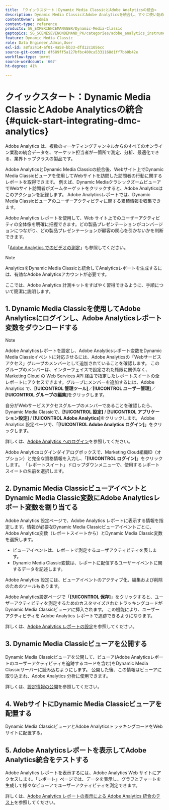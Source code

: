 ```yaml
---
title: 「クイックスタート：Dynamic Media ClassicとAdobe Analyticsの統合»
description: Dynamic Media ClassicとAdobe Analyticsを統合し、すぐに使い始めるのに役立つ概要とクイックスタートです。
contentOwner: admin
content-type: reference
products: SG_EXPERIENCEMANAGER/Dynamic-Media-Classic
geptopics: SG_SCENESEVENONDEMAND_PK/categories/adobe_analytics_instrumentation_kit
feature: Dynamic Media Classic
role: Data Engineer,Admin,User
exl-id: a8fa2414-af01-4a58-bb33-dfd12c1056cc
source-git-commit: df689ff5a127bfbc400ca5331168d1ff7bb0b42e
workflow-type: tm+mt
source-wordcount: '667'
ht-degree: 41%

---
```


# クイックスタート：Dynamic Media ClassicとAdobe Analyticsの統合 {#quick-start-integrating-dmc-analytics}

Adobe Analytics は、複数のマーケティングチャンネルからのすべてのオンライン業務の統合データを、マーケット担当者が一箇所で測定、分析、最適化できる、業界トップクラスの製品です。

Adobe AnalyticsとDynamic Media Classicの統合後、Webサイト上でDynamic Media Classicビューアを使用してWebサイトを訪問した訪問者の行動に関するレポートを取得できます。 例えば、Dynamic MediaクラシックズームビューアでWebサイト訪問者がズームターゲットをクリックすると、Adobe Analyticsはこのアクションを記録します。 Adobe Analyticsレポートでは、Dynamic Media Classicビューアのユーザーアクティビティに関する累積情報を収集できます。

Adobe Analytics レポートを使用して、Web サイト上でのユーザーアクティビティの全体像を明確に把握できます。どの製品プレゼンテーションがコンバージョンにつながり、どの製品プレゼンテーションが顧客の関心を引かないかを判断できます。

「[Adobe Analytics でのビデオの測定](https://experienceleague.adobe.com/docs/media-analytics/using/media-overview.html)」も参照してください。

>[!NOTE]
>
>AnalyticsをDynamic Media Classicと統合してAnalyticsレポートを生成するには、有効なAdobe Analyticsアカウントが必要です。

ここでは、Adobe Analytics 計測キットをすばやく習得できるように、手順について簡潔に説明します。

## 1. Dynamic Media Classicを使用してAdobe Analyticsにログインし、Adobe Analyticsレポート変数をダウンロードする

>[!NOTE]
>
>Adobe Analyticsレポートを設定し、Adobe Analyticsレポート変数をDynamic Media Classicイベントに対応させるには、Adobe Analyticsの「Webサービスアクセス」グループのメンバーとして追加されていることを確認します。 このグループのメンバーは、インターフェイスで設定された権限に関係なく、Marketing Cloud の Web Services API 経由で指定したレポートスイートの全レポートにアクセスできます。グループにメンバーを追加するには、Adobe Analytics で、**[!UICONTROL 管理ツール]**／**[!UICONTROL ユーザー管理]**／**[!UICONTROL グループの編集]**&#x200B;をクリックします。

自分がWebサービスアクセスグループのメンバーであることを確認したら、Dynamic Media Classicで、**[!UICONTROL 設定]** / **[!UICONTROL アプリケーション設定]** / **[!UICONTROL Adobe Analytics]**&#x200B;をクリックします。 Adobe Analytics 設定ページで、「**[!UICONTROL Adobe Analytics ログイン]**」をクリックします。

詳しくは、[Adobe Analytics へのログイン](log-analytics.md#log_in_to_adobe_analytics)を参照してください。

Adobe Analyticsログインダイアログボックスで、Marketing Cloud組織ID（オプション）と完全な資格情報を入力し、「**[!UICONTROL ログイン]**」をクリックします。 「レポートスイート」ドロップダウンメニューで、使用するレポートスイートの名前を選択します。

## 2. Dynamic Media ClassicビューアイベントとDynamic Media Classic変数にAdobe Analyticsレポート変数を割り当てる

Adobe Analytics 設定ページで、Adobe Analytics レポートに表示する情報を指定します。情報が必要なDynamic Media Classicビューアイベントごとに、Adobe Analytics変数（レポートスイートから）とDynamic Media Classic変数を選択します。

* ビューアイベントは、レポートで測定するユーザアクティビティを表します。
* Dynamic Media Classic変数は、レポートに配信するユーザーイベントに関するデータを記述します。

Adobe Analytics 設定には、ビューアイベントのアクティブ化、編集および削除のためのツールもあります。

Adobe Analytics設定ページで「**[!UICONTROL 保存]**」をクリックすると、ユーザーアクティビティを測定するためのカスタマイズされたトラッキングコードがDynamic Media Classicビューアに挿入されます。 この機能により、ユーザーアクティビティを Adobe Analytics レポートで追跡できるようになります。

詳しくは、[Adobe Analytics レポートの設定](configuring-analytics-reports.md#configuring_adobe_analytics_reports)を参照してください。

## 3. Dynamic Media Classicビューアを公開する

Dynamic Media Classicビューアを公開して、ビューア(Adobe Analyticsレポートのユーザーアクティビティを追跡するコードを含む)をDynamic Media Classicサーバーに読み込むようにします。 公開した後、この情報はビューアに取り込まれ、Adobe Analytics 分析に使用できます。

詳しくは、[設定情報の公開](publishing-analytics-configuration-information.md#publishing_adobe_analytics_configuration_information)を参照してください。

## 4. WebサイトにDynamic Media Classicビューアを配置する

Dynamic Media ClassicビューアとAdobe AnalyticsトラッキングコードをWebサイトに配置する。

## 5. Adobe Analyticsレポートを表示してAdobe Analytics統合をテストする

Adobe Analytics レポートを表示するには、Adobe Analytics Web サイトにアクセスします。「レポート」ページでは、データを表示し、グラフとチャートを生成して様々なビューアでユーザーアクティビティを測定できます。

詳しくは、[Adobe Analytics レポートの表示による Adobe Analytics 統合のテスト](testing-integration-viewing-analytics-report.md#testing_the_integration_by_viewing_an_adobe_analytics_report)を参照してください。
